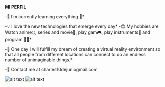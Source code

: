 **MI PERFIL**


-🌱 I’m currently learning everything 🤣*

-💡 I love the new technologies that emerge every day*
-😍 My hobbies are Watch anime🙄, series and movie🎥, play gam🎮, play instruments🎺 and program 👨‍💻*

-🚀 One day I will fulfill my dream of creating a virtual reality environment so that all people from different locations can connect to do an endless number of unimaginable things.*

-💌 Contact me at charles10dejuniogmail.com

![alt text](https://es.dreamstime.com/cartel-de-bienvenida-con-la-mano-dibujada-logo-estacional-tarjeta-saludo-m%C3%A1s-tarde-para-decoraci%C3%B3n-vector-eps-image173463083)
![alt text](https://thumbs.dreamstime.com/z/cartel-de-bienvenida-con-la-mano-dibujada-logo-estacional-tarjeta-saludo-m%C3%A1s-tarde-para-decoraci%C3%B3n-vector-eps-173463083.jpg)














